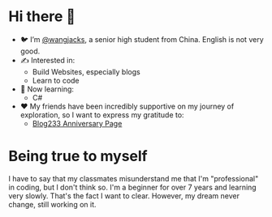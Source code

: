 # Hi there 👋

- 🐦 I’m [@wangjacks](https://github.com/wangjacks), a senior high student from China. English is not very good.
- ✍️ Interested in:
  - Build Websites, especially blogs
  - Learn to code
- 📖 Now learning:
  - C#
- ❤️ My friends have been incredibly supportive on my journey of exploration, so I want to express my gratitude to:
  - [Blog233 Anniversary Page](https://blog233.com/anniversary/2/#thanks)

# Being true to myself

I have to say that my classmates misunderstand me that I'm "professional" in coding, but I don't think so. I'm a beginner for over 7 years and learning very slowly. That's the fact I want to clear. However, my dream never change, still working on it.

